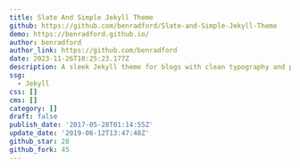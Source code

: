 ```yaml
---
title: Slate And Simple Jekyll Theme
github: https://github.com/benradford/Slate-and-Simple-Jekyll-Theme
demo: https://benradford.github.io/
author: benradford
author_link: https://github.com/benradford
date: 2023-11-26T10:25:23.177Z
description: A sleek Jekyll theme for blogs with clean typography and post featured images.
ssg:
  - Jekyll
css: []
cms: []
category: []
draft: false
publish_date: '2017-05-28T01:14:55Z'
update_date: '2019-06-12T13:47:48Z'
github_star: 28
github_fork: 45
---
```

